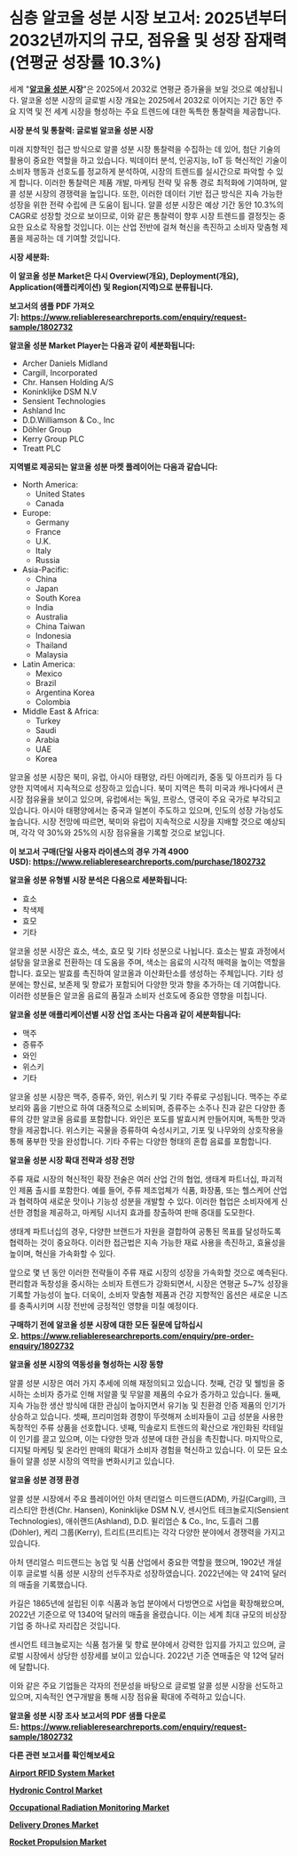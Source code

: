 <p><h1>심층 알코올 성분 시장 보고서: 2025년부터 2032년까지의 규모, 점유율 및 성장 잠재력 (연평균 성장률 10.3%)</h1></p><p>세계 "<strong><a href="https://www.reliableresearchreports.com/alcoholic-ingredients-r1802732?utm_campaign=105&utm_medium=8&utm_source=Github&utm_content=ia&utm_term=16022025&utm_id=alcoholic-ingredients">알코올 성분&nbsp;</a></strong><strong>시장</strong>"은 2025에서 2032로 연평균 증가율을 보일 것으로 예상됩니다. 알코올 성분 시장의 글로벌 시장 개요는 2025에서 2032로 이어지는 기간 동안 주요 지역 및 전 세계 시장을 형성하는 주요 트렌드에 대한 독특한 통찰력을 제공합니다.</p>
<p><strong>시장 분석 및 통찰력: 글로벌 알코올 성분 시장</strong></p>
<p><p>미래 지향적인 접근 방식으로 알콜 성분 시장 통찰력을 수집하는 데 있어, 첨단 기술의 활용이 중요한 역할을 하고 있습니다. 빅데이터 분석, 인공지능, IoT 등 혁신적인 기술이 소비자 행동과 선호도를 정교하게 분석하여, 시장의 트렌드를 실시간으로 파악할 수 있게 합니다. 이러한 통찰력은 제품 개발, 마케팅 전략 및 유통 경로 최적화에 기여하며, 알콜 성분 시장의 경쟁력을 높입니다. 또한, 이러한 데이터 기반 접근 방식은 지속 가능한 성장을 위한 전략 수립에 큰 도움이 됩니다. 알콜 성분 시장은 예상 기간 동안 10.3%의 CAGR로 성장할 것으로 보이므로, 이와 같은 통찰력이 향후 시장 트렌드를 결정짓는 중요한 요소로 작용할 것입니다. 이는 산업 전반에 걸쳐 혁신을 촉진하고 소비자 맞춤형 제품을 제공하는 데 기여할 것입니다.</p><a href="%7CAUTHORITHY_DOMAIN_URL%7C?utm_campaign=105&utm_medium=8&utm_source=Github&utm_content=ia&utm_term=16022025&utm_id=alcoholic-ingredients"></a></p>
<p><strong>시장 세분화:</strong></p>
<p><strong>이 알코올 성분 Market은 다시 Overview(개요), Deployment(개요), Application(애플리케이션) 및 Region(지역)으로 분류됩니다.</strong></p>
<p><strong>보고서의 샘플 PDF 가져오기:&nbsp;<a href="https://www.reliableresearchreports.com/enquiry/request-sample/1802732?utm_campaign=105&utm_medium=8&utm_source=Github&utm_content=ia&utm_term=16022025&utm_id=alcoholic-ingredients">https://www.reliableresearchreports.com/enquiry/request-sample/1802732</a></strong><strong></strong></p>
<p><strong>알코올 성분 Market Player는 다음과 같이 세분화됩니다:</strong></p>
<p><ul><li>Archer Daniels Midland</li><li>Cargill, Incorporated</li><li>Chr. Hansen Holding A/S</li><li>Koninklijke DSM N.V</li><li>Sensient Technologies</li><li>Ashland Inc</li><li>D.D.Williamson & Co., Inc</li><li>Döhler Group</li><li>Kerry Group PLC</li><li>Treatt PLC</li></ul></p>
<p><strong>지역별로 제공되는 알코올 성분 마켓 플레이어는 다음과 같습니다:</strong></p>
<p><ul>
    <li>
        North America:
        <ul>
            <li>United States</li>
            <li>Canada</li>
        </ul>
    </li>
    <li>
        Europe:
        <ul>
            <li>Germany</li>
            <li>France</li>
            <li>U.K.</li>
            <li>Italy</li>
            <li>Russia</li>
        </ul>
    </li>
    <li>
        Asia-Pacific:
        <ul>
            <li>China</li>
            <li>Japan</li>
            <li>South Korea</li>
            <li>India</li>
            <li>Australia</li>
            <li>China Taiwan</li>
            <li>Indonesia</li>
            <li>Thailand</li>
            <li>Malaysia</li>
        </ul>
    </li>
    <li>
        Latin America:
        <ul>
            <li>Mexico</li>
            <li>Brazil</li>
            <li>Argentina Korea</li>
            <li>Colombia</li>
        </ul>
    </li>
    <li>
        Middle East & Africa:
        <ul>
            <li>Turkey</li>
            <li>Saudi</li>
            <li>Arabia</li>
            <li>UAE</li>
            <li>Korea</li>
        </ul>
    </li>
    </ul></p>
<p><p>알코올 성분 시장은 북미, 유럽, 아시아 태평양, 라틴 아메리카, 중동 및 아프리카 등 다양한 지역에서 지속적으로 성장하고 있습니다. 북미 지역은 특히 미국과 캐나다에서 큰 시장 점유율을 보이고 있으며, 유럽에서는 독일, 프랑스, 영국이 주요 국가로 부각되고 있습니다. 아시아 태평양에서는 중국과 일본이 주도하고 있으며, 인도의 성장 가능성도 높습니다. 시장 전망에 따르면, 북미와 유럽이 지속적으로 시장을 지배할 것으로 예상되며, 각각 약 30%와 25%의 시장 점유율을 기록할 것으로 보입니다.</p></p>
<p><strong>이 보고서 구매(단일 사용자 라이센스의 경우 가격 4900 USD):&nbsp;<a href="https://www.reliableresearchreports.com/purchase/1802732?utm_campaign=105&utm_medium=8&utm_source=Github&utm_content=ia&utm_term=16022025&utm_id=alcoholic-ingredients">https://www.reliableresearchreports.com/purchase/1802732</a></strong></p>
<p><strong>알코올 성분 유형별 시장 분석은 다음으로 세분화됩니다:</strong></p>
<p><ul><li>효소</li><li>착색제</li><li>효모</li><li>기타</li></ul></p>
<p><p>알코올 성분 시장은 효소, 색소, 효모 및 기타 성분으로 나뉩니다. 효소는 발효 과정에서 설탕을 알코올로 전환하는 데 도움을 주며, 색소는 음료의 시각적 매력을 높이는 역할을 합니다. 효모는 발효를 촉진하여 알코올과 이산화탄소를 생성하는 주체입니다. 기타 성분에는 향신료, 보존제 및 향료가 포함되어 다양한 맛과 향을 추가하는 데 기여합니다. 이러한 성분들은 알코올 음료의 품질과 소비자 선호도에 중요한 영향을 미칩니다.</p></p>
<p><strong>알코올 성분 애플리케이션별 시장 산업 조사는 다음과 같이 세분화됩니다:</strong></p>
<p><ul><li>맥주</li><li>증류주</li><li>와인</li><li>위스키</li><li>기타</li></ul></p>
<p><p>알코올 성분 시장은 맥주, 증류주, 와인, 위스키 및 기타 주류로 구성됩니다. 맥주는 주로 보리와 홉을 기반으로 하여 대중적으로 소비되며, 증류주는 소주나 진과 같은 다양한 종류의 강한 알코올 음료를 포함합니다. 와인은 포도를 발효시켜 만들어지며, 독특한 맛과 향을 제공합니다. 위스키는 곡물을 증류하여 숙성시키고, 기포 및 나무와의 상호작용을 통해 풍부한 맛을 완성합니다. 기타 주류는 다양한 형태의 혼합 음료를 포함합니다.</p></p>
<p><strong>알코올 성분 시장 확대 전략과 성장 전망</strong></p>
<p><p>주류 재료 시장의 혁신적인 확장 전술은 여러 산업 간의 협업, 생태계 파트너십, 파괴적인 제품 출시를 포함한다. 예를 들어, 주류 제조업체가 식품, 화장품, 또는 헬스케어 산업과 협력하여 새로운 맛이나 기능성 성분을 개발할 수 있다. 이러한 협업은 소비자에게 신선한 경험을 제공하고, 마케팅 시너지 효과를 창출하여 판매 증대를 도모한다.</p><p>생태계 파트너십의 경우, 다양한 브랜드가 자원을 결합하여 공통된 목표를 달성하도록 협력하는 것이 중요하다. 이러한 접근법은 지속 가능한 재료 사용을 촉진하고, 효율성을 높이며, 혁신을 가속화할 수 있다.</p><p>앞으로 몇 년 동안 이러한 전략들이 주류 재료 시장의 성장을 가속화할 것으로 예측된다. 편리함과 독창성을 중시하는 소비자 트렌드가 강화되면서, 시장은 연평균 5~7% 성장을 기록할 가능성이 높다. 더욱이, 소비자 맞춤형 제품과 건강 지향적인 옵션은 새로운 니즈를 충족시키며 시장 전반에 긍정적인 영향을 미칠 예정이다.</p></p>
<p><strong>구매하기 전에 알코올 성분 시장에 대한 모든 질문에 답하십시오.&nbsp;<a href="https://www.reliableresearchreports.com/enquiry/pre-order-enquiry/1802732?utm_campaign=105&utm_medium=8&utm_source=Github&utm_content=ia&utm_term=16022025&utm_id=alcoholic-ingredients">https://www.reliableresearchreports.com/enquiry/pre-order-enquiry/1802732</a></strong><strong></strong></p>
<p><strong>알코올 성분 시장의 역동성을 형성하는 시장 동향</strong></p>
<p><p>알콜 성분 시장은 여러 가지 추세에 의해 재정의되고 있습니다. 첫째, 건강 및 웰빙을 중시하는 소비자 증가로 인해 저알콜 및 무알콜 제품의 수요가 증가하고 있습니다. 둘째, 지속 가능한 생산 방식에 대한 관심이 높아지면서 유기농 및 친환경 인증 제품의 인기가 상승하고 있습니다. 셋째, 프리미엄화 경향이 뚜렷해져 소비자들이 고급 성분을 사용한 독창적인 주류 상품을 선호합니다. 넷째, 믹솔로지 트렌드의 확산으로 개인화된 칵테일이 인기를 끌고 있으며, 이는 다양한 맛과 성분에 대한 관심을 촉진합니다. 마지막으로, 디지털 마케팅 및 온라인 판매의 확대가 소비자 경험을 혁신하고 있습니다. 이 모든 요소들이 알콜 성분 시장의 역학을 변화시키고 있습니다.</p></p>
<p><strong>알코올 성분 경쟁 환경</strong></p>
<p><p>알콜 성분 시장에서 주요 플레이어인 아처 댄리얼스 미드랜드(ADM), 카길(Cargill), 크리스티안 한센(Chr. Hansen), Koninklijke DSM N.V, 센시언트 테크놀로지(Sensient Technologies), 애쉬랜드(Ashland), D.D. 윌리엄슨 & Co., Inc, 도흘러 그룹(Döhler), 케리 그룹(Kerry), 트리트(프리트)는 각각 다양한 분야에서 경쟁력을 가지고 있습니다.</p><p>아처 댄리얼스 미드랜드는 농업 및 식품 산업에서 중요한 역할을 했으며, 1902년 개설 이후 글로벌 식품 성분 시장의 선두주자로 성장하였습니다. 2022년에는 약 241억 달러의 매출을 기록했습니다.</p><p>카길은 1865년에 설립된 이후 식품과 농업 분야에서 다방면으로 사업을 확장해왔으며, 2022년 기준으로 약 1340억 달러의 매출을 올렸습니다. 이는 세계 최대 규모의 비상장 기업 중 하나로 자리잡은 것입니다.</p><p>센시언트 테크놀로지는 식품 첨가물 및 향료 분야에서 강력한 입지를 가지고 있으며, 글로벌 시장에서 상당한 성장세를 보이고 있습니다. 2022년 기준 연매출은 약 12억 달러에 달합니다.</p><p>이와 같은 주요 기업들은 각자의 전문성을 바탕으로 글로벌 알콜 성분 시장을 선도하고 있으며, 지속적인 연구개발을 통해 시장 점유율 확대에 주력하고 있습니다.</p></p>
<p><strong>알코올 성분 시장 조사 보고서의 PDF 샘플 다운로드:&nbsp;<a href="https://www.reliableresearchreports.com/enquiry/request-sample/1802732?utm_campaign=105&utm_medium=8&utm_source=Github&utm_content=ia&utm_term=16022025&utm_id=alcoholic-ingredients">https://www.reliableresearchreports.com/enquiry/request-sample/1802732</a></strong></p>
<p><strong></strong></p>
<p><strong></strong></p>
<p><strong></strong></p>
<p><strong></strong></p>
<p><strong>다른 관련 보고서를 확인해보세요</strong></p>
<p><strong><p><a href="https://github.com/ariyilmelzar/Market-Research-Report-List-1/blob/main/airport-rfid-system-market.md?utm_campaign=105&utm_medium=8&utm_source=Github&utm_content=ia&utm_term=16022025&utm_id=alcoholic-ingredients">Airport RFID System Market</a></p><p><a href="https://github.com/zurubting/Market-Research-Report-List-1/blob/main/hydronic-control-market.md?utm_campaign=105&utm_medium=8&utm_source=Github&utm_content=ia&utm_term=16022025&utm_id=alcoholic-ingredients">Hydronic Control Market</a></p><p><a href="https://github.com/tsiteymargat/Market-Research-Report-List-1/blob/main/occupational-radiation-monitoring-market.md?utm_campaign=105&utm_medium=8&utm_source=Github&utm_content=ia&utm_term=16022025&utm_id=alcoholic-ingredients">Occupational Radiation Monitoring Market</a></p><p><a href="https://github.com/boluluhabeel/Market-Research-Report-List-1/blob/main/delivery-drones-market.md?utm_campaign=105&utm_medium=8&utm_source=Github&utm_content=ia&utm_term=16022025&utm_id=alcoholic-ingredients">Delivery Drones Market</a></p><p><a href="https://github.com/duscarajlha/Market-Research-Report-List-1/blob/main/rocket-propulsion-market.md?utm_campaign=105&utm_medium=8&utm_source=Github&utm_content=ia&utm_term=16022025&utm_id=alcoholic-ingredients">Rocket Propulsion Market</a></p></strong></p>